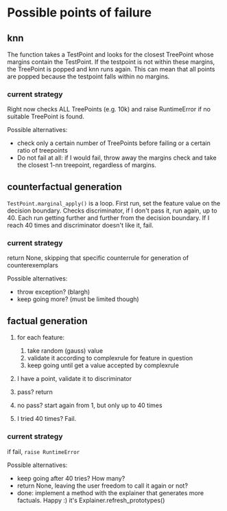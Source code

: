# Possible points of failure

## knn

The function takes a TestPoint and looks for the closest TreePoint whose margins contain the TestPoint. If the testpoint is not within these margins, the TreePoint is popped and knn runs again. This can mean that all points are popped because the testpoint falls within no margins.

### current strategy

Right now checks ALL TreePoints (e.g. 10k) and raise RuntimeError if no suitable TreePoint is found.

Possible alternatives:

- check only a certain number of TreePoints before failing or a certain ratio of treepoints
- Do not fail at all: if I would fail, throw away the margins check and take the closest 1-nn treepoint, regardless of margins.

## counterfactual generation

`TestPoint.marginal_apply()` is a loop. First run, set the feature value on the decision boundary. Checks discriminator, if I don't pass it, run again, up to 40. Each run getting further and further from the decision boundary. If I reach 40 times and discriminator doesn't like it, fail.

### current strategy

return None, skipping that specific counterrule for generation of counterexemplars

Possible alternatives:

- throw exception? (blargh)
- keep going more? (must be limited though)

## factual generation

1. for each feature:
    1. take random (gauss) value
    2. validate it according to complexrule for feature in question
    3. keep going until get a value accepted by complexrule

2. I have a point, validate it to discriminator
3. pass? return
4. no pass? start again from 1, but only up to 40 times
5. I tried 40 times? Fail.

### current strategy

if fail, `raise RuntimeError`

Possible alternatives:

- keep going after 40 tries? How many?
- return None, leaving the user freedom to call it again or not?
- done: implement a method with the explainer that generates more factuals. Happy :) it's Explainer.refresh_prototypes()
